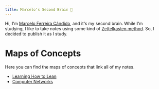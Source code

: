 ```yaml
---
title: Marcelo's Second Brain 🧠
---
```


Hi, I'm [Marcelo Ferreira Cândido](notes/about_me.md), and it's my second brain.
While I'm studying, I like to take notes using some kind of [Zettelkasten method](https://en.wikipedia.org/wiki/Zettelkasten).
So, I decided to publish it as I study.

# Maps of Concepts
Here you can find the maps of concepts that link all of my notes.

* [Learning How to Lean](notes/learning-how-to-learn.md)
* [Computer Networks](notes/computer-networks.md)
